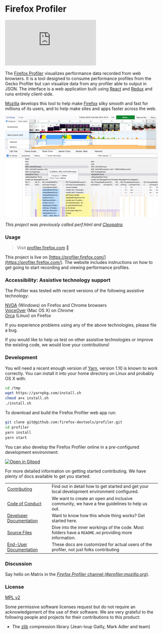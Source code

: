 # Firefox Profiler
[![Matrix][matrix-badge]][matrix]

The [Firefox Profiler] visualizes performance data recorded from web browsers. It is a tool designed to consume performance profiles from the Gecko Profiler but can visualize data from any profiler able to output in JSON. The interface is a web application built using [React] and [Redux] and runs entirely client-side.

[Mozilla] develops this tool to help make [Firefox] silky smooth and fast for millions of its users, and to help make sites and apps faster across the web.

![Screenshot of the Firefox Profiler](./docs-user/images/screenshot-2019-02-05.jpg?raw=true)

_This project was previously called perf.html and [Cleopatra]._

### Usage

> Visit [profiler.firefox.com](https://profiler.firefox.com/) :rocket:

This project is live on [https://profiler.firefox.com/](https://profiler.firefox.com/). The website includes instructions on how to get going to start recording and viewing performance profiles.

### Accessibility: Assistive technology support

The Profiler was tested with recent versions of the following assistive technology:

[NVDA](https://www.nvaccess.org/) (Windows) on Firefox and Chrome browsers </br>
[VoiceOver](https://www.apple.com/accessibility/mac/vision/) (Mac OS X) on Chrome</br>
[Orca](https://wiki.gnome.org/action/show/Projects/Orca?action=show&redirect=Orca) (Linux) on Firefox

If you experience problems using any of the above technologies, please file a bug.

If you would like to help us test on other assistive technologies or improve the existing code, we would love your contributions!

### Development

You will need a recent enough version of [Yarn](http://yarnpkg.com/),
version 1.10 is known to work correctly.
You can install it into your home directory on Linux and probably OS X with:

```bash
cd /tmp
wget https://yarnpkg.com/install.sh
chmod a+x install.sh
./install.sh
```

To download and build the Firefox Profiler web app run:

```bash
git clone git@github.com:firefox-devtools/profiler.git
cd profiler
yarn install
yarn start
```

You can also develop the Firefox Profiler online in a pre-configured development environment:

[![Open in Gitpod](https://gitpod.io/button/open-in-gitpod.svg)](https://gitpod.io/#https://github.com/firefox-devtools/profiler)

For more detailed information on getting started contributing. We have plenty of docs available to get you started.

| | |
| ---- | --- |
|[Contributing](./CONTRIBUTING.md)| Find out in detail how to get started and get your local development environment configured. |
|[Code of Conduct](./CODE_OF_CONDUCT.md)| We want to create an open and inclusive community, we have a few guidelines to help us out. |
|[Developer Documentation](./docs-developer)| Want to know how this whole thing works? Get started here. |
|[Source Files](./src)| Dive into the inner workings of the code. Most folders have a `README.md` providing more information. |
|[End-User Documentation](https://profiler.firefox.com/docs/#/)| These docs are customized for actual users of the profiler, not just folks contributing |

### Discussion

Say hello on Matrix in the [*Firefox Profiler* channel (*#profiler:mozilla.org*)][matrix].

### License

[MPL v2](./LICENSE)

Some permissive software licenses request but do not require an acknowledgement of the use of their software. We are very grateful to the following people and projects for their contributions to this product:

* The [zlib] compression library (Jean-loup Gailly, Mark Adler and team)

[matrix]: https://chat.mozilla.org/#/room/#profiler:mozilla.org
<!-- chat.mozilla.org's "real" server is mozilla.modular.im. -->
[matrix-badge]: https://img.shields.io/matrix/profiler:mozilla.org?server_fqdn=mozilla.modular.im&label=matrix
[Firefox Profiler]:https://profiler.firefox.com/
[React]:https://facebook.github.io/react/
[Redux]:http://redux.js.org/
[Mozilla]:https://www.mozilla.org/
[Firefox]:https://www.mozilla.org/firefox/
[Cleopatra]: https://github.com/mozilla/cleopatra
[zlib]: http://www.zlib.net/

